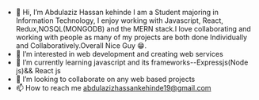- 👋 Hi, I’m Abdulaziz Hassan kehinde I am a Student majoring in Information Technology, I enjoy working with Javascript, React, Redux,NOSQL(MONGODB) and the MERN stack.I love collaborating and working with people as many of my projects are both done Individually and Collaboratively.Overall Nice Guy 😁.
- 👀 I’m interested in web development and creating web services 
- 🌱 I’m currently learning javascript and its frameworks--Expressjs(Node js)&& React js
- 💞️ I’m looking to collaborate on any web based projects 
- 📫 How to reach me abdulazizhassankehinde19@gmail.com

<!---
Hasmann/Hasmann is a ✨ special ✨ repository because its `README.md` (this file) appears on your GitHub profile.
You can click the Preview link to take a look at your changes.
--->
